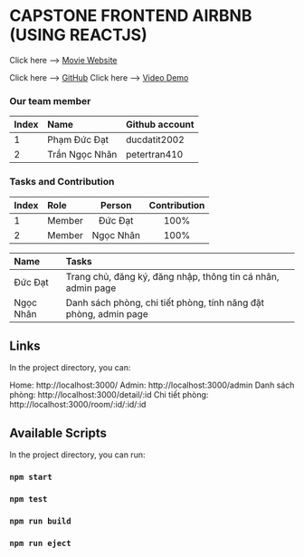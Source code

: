
# CAPSTONE FRONTEND AIRBNB (USING REACTJS)

Click here --> <a href="https://airbnb.phamducdat.id.vn/" target="_blank">Movie Website</a>

Click here --> <a href="https://github.com/ducdatit2002/Capstone-AirBnB-FE" target="_blank">GitHub</a>
Click here --> <a href="https://www.youtube.com/watch?v=Z2hGVObDybk" target="_blank">Video Demo</a>

### Our team member
| Index | Name                |      Github account             |
|:------|:-----------------------|:---------------------------|
| 1     | Phạm Đức Đạt |ducdatit2002 |
| 2     | Trần Ngọc Nhân | petertran410 |         

### Tasks and Contribution 
| Index | Role                                                         | Person  | Contribution |
|:------|:-------------------------------------------------------------|:--------------:|:------------:|
| 1     | Member     |   Đức Đạt   |          100%      |
| 2     | Member      |  Ngọc Nhân   |          100%      |


| Name | Tasks |
|:------|:-------------------------------------------------------------|
| Đức Đạt     | Trang chủ, đăng ký, đăng nhập, thông tin cá nhân, admin page   |   
| Ngọc Nhân   | Danh sách phòng, chi tiết phòng, tính năng đặt phòng, admin page   |    
    

## Links

In the project directory, you can:

Home: http://localhost:3000/
Admin: http://localhost:3000/admin
Danh sách phòng: http://localhost:3000/detail/:id
Chi tiết phòng: http://localhost:3000/room/:id/:id/:id




## Available Scripts

In the project directory, you can run:

### `npm start`

### `npm test`

### `npm run build`

### `npm run eject`

